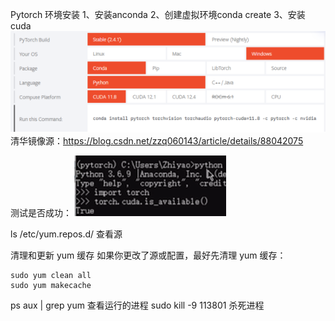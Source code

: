 Pytorch 环境安装
1、安装anconda
2、创建虚拟环境conda create 
3、安装 cuda
![alt text](image.png)
清华镜像源：https://blog.csdn.net/zzq060143/article/details/88042075

测试是否成功：
![alt text](image-1.png)


ls /etc/yum.repos.d/ 查看源

清理和更新 yum 缓存
如果你更改了源或配置，最好先清理 yum 缓存：

    sudo yum clean all
    sudo yum makecache

ps aux | grep yum 查看运行的进程
sudo kill -9 113801 杀死进程